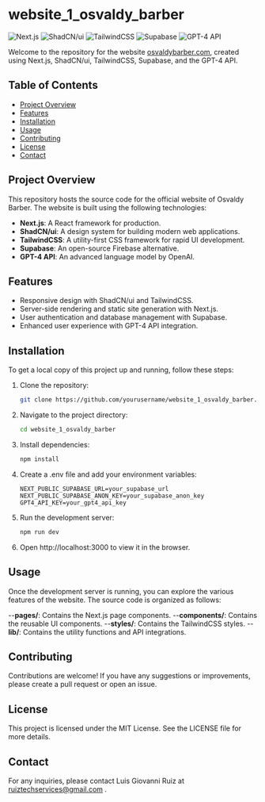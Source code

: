 # website_1_osvaldy_barber

![Next.js](https://img.shields.io/badge/Next.js-14.2.3-blue)
![ShadCN/ui](https://img.shields.io/badge/ShadCN/ui-1.0-green)
![TailwindCSS](https://img.shields.io/badge/TailwindCSS-3.0-orange)
![Supabase](https://img.shields.io/badge/Supabase-1.0-yellow)
![GPT-4 API](https://img.shields.io/badge/GPT--4%20API-integrated-red)

Welcome to the repository for the website [osvaldybarber.com](https://osvaldybarber.com), created using Next.js, ShadCN/ui, TailwindCSS, Supabase, and the GPT-4 API.

## Table of Contents

- [Project Overview](#project-overview)
- [Features](#features)
- [Installation](#installation)
- [Usage](#usage)
- [Contributing](#contributing)
- [License](#license)
- [Contact](#contact)

## Project Overview

This repository hosts the source code for the official website of Osvaldy Barber. The website is built using the following technologies:

- **Next.js**: A React framework for production.
- **ShadCN/ui**: A design system for building modern web applications.
- **TailwindCSS**: A utility-first CSS framework for rapid UI development.
- **Supabase**: An open-source Firebase alternative.
- **GPT-4 API**: An advanced language model by OpenAI.

## Features

- Responsive design with ShadCN/ui and TailwindCSS.
- Server-side rendering and static site generation with Next.js.
- User authentication and database management with Supabase.
- Enhanced user experience with GPT-4 API integration.

## Installation

To get a local copy of this project up and running, follow these steps:

1. Clone the repository:
   ```bash
   git clone https://github.com/yourusername/website_1_osvaldy_barber.git
2. Navigate to the project directory:
   ```bash
   cd website_1_osvaldy_barber
3. Install dependencies:
   ```bash
   npm install
4. Create a .env file and add your environment variables:
   ```env
   NEXT_PUBLIC_SUPABASE_URL=your_supabase_url
   NEXT_PUBLIC_SUPABASE_ANON_KEY=your_supabase_anon_key
   GPT4_API_KEY=your_gpt4_api_key
5. Run the development server:
   ```bash
   npm run dev
6. Open http://localhost:3000 to view it in the browser.

## Usage

Once the development server is running, you can explore the various features of the website. The source code is organized as follows:

--**pages/**: Contains the Next.js page components.
--**components/**: Contains the reusable UI components.
--**styles/**: Contains the TailwindCSS styles.
--**lib/**: Contains the utility functions and API integrations.

## Contributing
Contributions are welcome! If you have any suggestions or improvements, please create a pull request or open an issue.

## License
This project is licensed under the MIT License. See the LICENSE file for more details.

## Contact
For any inquiries, please contact Luis Giovanni Ruiz at ruiztechservices@gmail.com .

